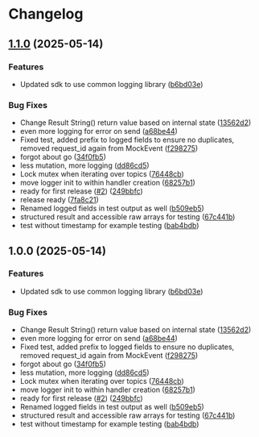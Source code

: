 # Changelog

## [1.1.0](https://github.com/entur/go-orchestrator/compare/v1.0.0...v1.1.0) (2025-05-14)


### Features

* Updated sdk to use common logging library ([b6bd03e](https://github.com/entur/go-orchestrator/commit/b6bd03e5f39df94d54ebd3032e115ba0108d566c))


### Bug Fixes

* Change Result String() return value based on internal state ([13562d2](https://github.com/entur/go-orchestrator/commit/13562d27325e1f47d7234bcb386802efa7d6ce63))
* even more logging for error on send ([a68be44](https://github.com/entur/go-orchestrator/commit/a68be44ecae0f8c0d1ef12dd0d17ec4f6c4818a6))
* Fixed test, added prefix to logged fields to ensure no duplicates, removed request_id again from MockEvent ([f298275](https://github.com/entur/go-orchestrator/commit/f298275f7cad015a42cd01afa1aedeca00490411))
* forgot about go ([34f0fb5](https://github.com/entur/go-orchestrator/commit/34f0fb548d08010ccc3a7e4226dd33dbf389dd58))
* less mutation, more logging ([dd86cd5](https://github.com/entur/go-orchestrator/commit/dd86cd526c50b913e5e96af0021865affffa902b))
* Lock mutex when iterating over topics ([76448cb](https://github.com/entur/go-orchestrator/commit/76448cbca844983ae2fcd63502a5f69efc1a815c))
* move logger init to within handler creation ([68257b1](https://github.com/entur/go-orchestrator/commit/68257b1c6700cb05886b47662d1d632d299a9880))
* ready for first release ([#2](https://github.com/entur/go-orchestrator/issues/2)) ([249bbfc](https://github.com/entur/go-orchestrator/commit/249bbfc22a8dcacd26af5f6d8c6813ebcaa1d2b0))
* release ready ([7fa8c21](https://github.com/entur/go-orchestrator/commit/7fa8c214c30ae0e42b60648b23cf65d439edc4a8))
* Renamed logged fields in test output as well ([b509eb5](https://github.com/entur/go-orchestrator/commit/b509eb544b9dfa06d6319e00199bf89e4338b231))
* structured result and accessible raw arrays for testing ([67c441b](https://github.com/entur/go-orchestrator/commit/67c441beb8a3085ef2a6cca55cf641c9fe85b276))
* test without timestamp for example testing ([bab4bdb](https://github.com/entur/go-orchestrator/commit/bab4bdb689ad01193fe0a2731dee13cb37d32b23))

## 1.0.0 (2025-05-14)


### Features

* Updated sdk to use common logging library ([b6bd03e](https://github.com/entur/go-orchestrator/commit/b6bd03e5f39df94d54ebd3032e115ba0108d566c))


### Bug Fixes

* Change Result String() return value based on internal state ([13562d2](https://github.com/entur/go-orchestrator/commit/13562d27325e1f47d7234bcb386802efa7d6ce63))
* even more logging for error on send ([a68be44](https://github.com/entur/go-orchestrator/commit/a68be44ecae0f8c0d1ef12dd0d17ec4f6c4818a6))
* Fixed test, added prefix to logged fields to ensure no duplicates, removed request_id again from MockEvent ([f298275](https://github.com/entur/go-orchestrator/commit/f298275f7cad015a42cd01afa1aedeca00490411))
* forgot about go ([34f0fb5](https://github.com/entur/go-orchestrator/commit/34f0fb548d08010ccc3a7e4226dd33dbf389dd58))
* less mutation, more logging ([dd86cd5](https://github.com/entur/go-orchestrator/commit/dd86cd526c50b913e5e96af0021865affffa902b))
* Lock mutex when iterating over topics ([76448cb](https://github.com/entur/go-orchestrator/commit/76448cbca844983ae2fcd63502a5f69efc1a815c))
* move logger init to within handler creation ([68257b1](https://github.com/entur/go-orchestrator/commit/68257b1c6700cb05886b47662d1d632d299a9880))
* ready for first release ([#2](https://github.com/entur/go-orchestrator/issues/2)) ([249bbfc](https://github.com/entur/go-orchestrator/commit/249bbfc22a8dcacd26af5f6d8c6813ebcaa1d2b0))
* Renamed logged fields in test output as well ([b509eb5](https://github.com/entur/go-orchestrator/commit/b509eb544b9dfa06d6319e00199bf89e4338b231))
* structured result and accessible raw arrays for testing ([67c441b](https://github.com/entur/go-orchestrator/commit/67c441beb8a3085ef2a6cca55cf641c9fe85b276))
* test without timestamp for example testing ([bab4bdb](https://github.com/entur/go-orchestrator/commit/bab4bdb689ad01193fe0a2731dee13cb37d32b23))
